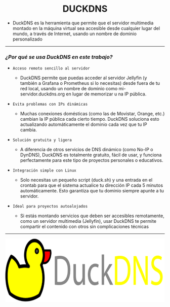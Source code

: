<h1 align="center">DUCKDNS</h1>

- DuckDNS es la herramienta que permite que el servidor multimedia montado en la máquina virtual sea accesible desde cualquier lugar del mundo, a través de Internet, usando un nombre de dominio personalizado

---

### *¿Por qué se usa DuckDNS en este trabajo?*

- `Acceso remoto sencillo al servidor`
    - DuckDNS permite que puedas acceder al servidor Jellyfin (y también a Grafana o Prometheus si lo necesitas) desde fuera de tu red local, usando un nombre de dominio como mi-servidor.duckdns.org en lugar de memorizar u        na IP pública.

- `Evita problemas con IPs dinámicas`
    - Muchas conexiones domésticas (como las de Movistar, Orange, etc.) cambian la IP pública cada cierto tiempo. DuckDNS soluciona esto actualizando automáticamente el dominio cada vez que tu IP cambia.

- `Solución gratuita y ligera`
    - A diferencia de otros servicios de DNS dinámico (como No-IP o DynDNS), DuckDNS es totalmente gratuito, fácil de usar, y funciona perfectamente para este tipo de proyectos personales o educativos.

- `Integración simple con Linux`
    - Solo necesitas un pequeño script (duck.sh) y una entrada en el crontab para que el sistema actualice tu dirección IP cada 5 minutos automáticamente. Esto garantiza que tu dominio siempre apunte a tu servidor.

- `Ideal para proyectos autoalojados`
    - Si estás montando servicios que deben ser accesibles remotamente, como un servidor multimedia (Jellyfin), usar DuckDNS te permite compartir el contenido con otros sin complicaciones técnicas

---
 
<p align="center">
  <img src="/MainFolder/img/ddns.png" alt="DuckDNS" width="750" height="200">
</p>

